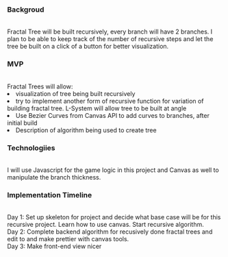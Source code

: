 ### Backgroud
<br>
Fractal Tree will be built recursively, every branch will have 2 branches. I plan to be able to keep track of the number of recursive steps and let the tree be built on a click of a button for better visualization.

### MVP
<br>
Fractal Trees will allow:
<li> visualization of tree being built recursively
<li> try to implement another form of recursive function for variation of building fractal tree. L-System will allow tree to be built at angle
<li> Use Bezier Curves from Canvas API to add curves to branches, after initial build
<li> Description of algorithm being used to create tree

### Technologiies
<br>
I will use Javascript for the game logic in this project and Canvas as well to manipulate the branch thickness. 

### Implementation Timeline
<br> Day 1: 
Set up skeleton for project and decide what base case will be for this recursive project. Learn how to use canvas. Start recursive   algorithm.
<br> Day 2:
Complete backend algorithm for recusively done fractal trees and edit to  and make prettier with canvas tools.
<br> Day 3:
Make front-end view nicer
